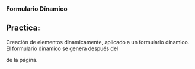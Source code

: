 ### Formulario Dínamico
## Practica: 
Creación de elementos dinamicamente, aplicado a un formulario dínamico.
El formulario dinamico se genera después del <footer> de la página.

